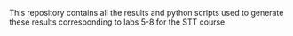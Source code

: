 This repository contains all the results and python scripts used to generate these results corresponding to labs 5-8 for the STT course
